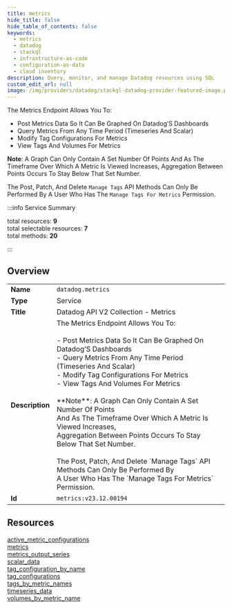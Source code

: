 ```yaml
---
title: metrics
hide_title: false
hide_table_of_contents: false
keywords:
  - metrics
  - datadog
  - stackql
  - infrastructure-as-code
  - configuration-as-data
  - cloud inventory
description: Query, monitor, and manage Datadog resources using SQL
custom_edit_url: null
image: /img/providers/datadog/stackql-datadog-provider-featured-image.png
---
```


The Metrics Endpoint Allows You To:

- Post Metrics Data So It Can Be Graphed On Datadog’S Dashboards
- Query Metrics From Any Time Period (Timeseries And Scalar)
- Modify Tag Configurations For Metrics
- View Tags And Volumes For Metrics

**Note**: A Graph Can Only Contain A Set Number Of Points
And As The Timeframe Over Which A Metric Is Viewed Increases,
Aggregation Between Points Occurs To Stay Below That Set Number.

The Post, Patch, And Delete `Manage Tags` API Methods Can Only Be Performed By
A User Who Has The `Manage Tags For Metrics` Permission.  
    
:::info Service Summary

<div class="row">
<div class="providerDocColumn">
<span>total resources:&nbsp;<b>9</b></span><br />
<span>total selectable resources:&nbsp;<b>7</b></span><br />
<span>total methods:&nbsp;<b>20</b></span><br />
</div>
</div>

:::

## Overview
<table><tbody>
<tr><td><b>Name</b></td><td><code>datadog.metrics</code></td></tr>
<tr><td><b>Type</b></td><td>Service</td></tr>
<tr><td><b>Title</b></td><td>Datadog API V2 Collection - Metrics</td></tr>
<tr><td><b>Description</b></td><td>The Metrics Endpoint Allows You To:<br /><br />- Post Metrics Data So It Can Be Graphed On Datadog’S Dashboards<br />- Query Metrics From Any Time Period (Timeseries And Scalar)<br />- Modify Tag Configurations For Metrics<br />- View Tags And Volumes For Metrics<br /><br />**Note**: A Graph Can Only Contain A Set Number Of Points<br />And As The Timeframe Over Which A Metric Is Viewed Increases,<br />Aggregation Between Points Occurs To Stay Below That Set Number.<br /><br />The Post, Patch, And Delete `Manage Tags` API Methods Can Only Be Performed By<br />A User Who Has The `Manage Tags For Metrics` Permission.</td></tr>
<tr><td><b>Id</b></td><td><code>metrics:v23.12.00194</code></td></tr>
</tbody></table>

## Resources
<div class="row">
<div class="providerDocColumn">
<a href="/providers/datadog/metrics/active_metric_configurations/">active_metric_configurations</a><br />
<a href="/providers/datadog/metrics/metrics/">metrics</a><br />
<a href="/providers/datadog/metrics/metrics_output_series/">metrics_output_series</a><br />
<a href="/providers/datadog/metrics/scalar_data/">scalar_data</a><br />
<a href="/providers/datadog/metrics/tag_configuration_by_name/">tag_configuration_by_name</a><br />
</div>
<div class="providerDocColumn">
<a href="/providers/datadog/metrics/tag_configurations/">tag_configurations</a><br />
<a href="/providers/datadog/metrics/tags_by_metric_names/">tags_by_metric_names</a><br />
<a href="/providers/datadog/metrics/timeseries_data/">timeseries_data</a><br />
<a href="/providers/datadog/metrics/volumes_by_metric_name/">volumes_by_metric_name</a><br />
</div>
</div>
